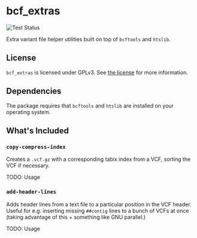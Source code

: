 # bcf_extras

![Test Status](https://github.com/davidlougheed/bcf_extras/workflows/Tests/badge.svg)

Extra variant file helper utilities built on top of `bcftools` and `htslib`.


## License

`bcf_extras` is licensed under GPLv3. See [the license](./LICENSE) for more 
information.


## Dependencies

The package requires that `bcftools` and `htslib` are installed on your 
operating system.


## What's Included

### `copy-compress-index`

Creates a `.vcf.gz` with a corresponding tabix index from a VCF, sorting the 
VCF if necessary.

TODO: Usage

### `add-header-lines`

Adds header lines from a text file to a particular position in the VCF header.
Useful for e.g. inserting missing `##contig` lines to a bunch of VCFs at once
(taking advantage of this + something like GNU parallel.)

TODO: Usage
